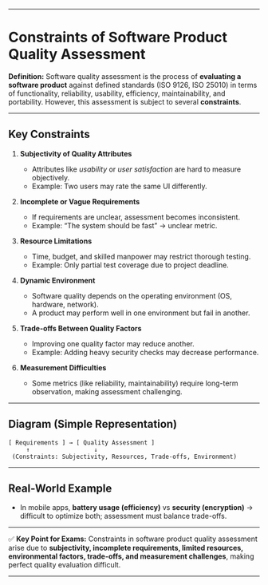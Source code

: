 

---

# Constraints of Software Product Quality Assessment

**Definition:**
Software quality assessment is the process of **evaluating a software product** against defined standards (ISO 9126, ISO 25010) in terms of functionality, reliability, usability, efficiency, maintainability, and portability.
However, this assessment is subject to several **constraints**.

---

## Key Constraints

1. **Subjectivity of Quality Attributes**

   * Attributes like *usability* or *user satisfaction* are hard to measure objectively.
   * Example: Two users may rate the same UI differently.

2. **Incomplete or Vague Requirements**

   * If requirements are unclear, assessment becomes inconsistent.
   * Example: “The system should be fast” → unclear metric.

3. **Resource Limitations**

   * Time, budget, and skilled manpower may restrict thorough testing.
   * Example: Only partial test coverage due to project deadline.

4. **Dynamic Environment**

   * Software quality depends on the operating environment (OS, hardware, network).
   * A product may perform well in one environment but fail in another.

5. **Trade-offs Between Quality Factors**

   * Improving one quality factor may reduce another.
   * Example: Adding heavy security checks may decrease performance.

6. **Measurement Difficulties**

   * Some metrics (like reliability, maintainability) require long-term observation, making assessment challenging.

---

## Diagram (Simple Representation)

```
[ Requirements ] → [ Quality Assessment ]
     ↑                  ↓
 (Constraints: Subjectivity, Resources, Trade-offs, Environment)
```

---

## Real-World Example

* In mobile apps, **battery usage (efficiency)** vs **security (encryption)** → difficult to optimize both; assessment must balance trade-offs.

---

✅ **Key Point for Exams:**
Constraints in software product quality assessment arise due to **subjectivity, incomplete requirements, limited resources, environmental factors, trade-offs, and measurement challenges**, making perfect quality evaluation difficult.

---
